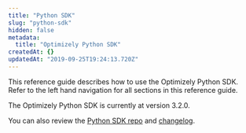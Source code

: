 ```yaml
---
title: "Python SDK"
slug: "python-sdk"
hidden: false
metadata: 
  title: "Optimizely Python SDK"
createdAt: {}
updatedAt: "2019-09-25T19:24:13.720Z"
---
```

This reference guide describes how to use the Optimizely Python SDK. Refer to the left hand navigation for all sections in this reference guide.

The Optimizely Python SDK is currently at version 3.2.0.

You can also review the [Python SDK repo](https://github.com/optimizely/python-sdk) and [changelog](https://github.com/optimizely/python-sdk/blob/master/CHANGELOG.md).